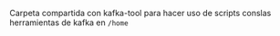 Carpeta compartida con kafka-tool para hacer uso de scripts conslas herramientas de kafka en `/home`